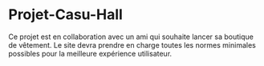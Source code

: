 # Projet-Casu-Hall
Ce projet est en collaboration avec un ami qui souhaite lancer sa boutique de vêtement. Le site devra prendre en charge toutes les normes minimales possibles pour la meilleure expérience utilisateur. 
